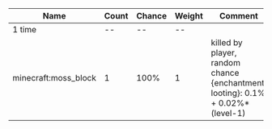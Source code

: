 | Name                 | Count | Chance | Weight | Comment                                                                        |
| -------------------- | ----- | ------ | ------ | ------------------------------------------------------------------------------ |
| 1 time               |    -- |     -- |     -- |                                                                                |
| minecraft:moss_block |     1 |   100% |      1 | killed by player, random chance {enchantment: looting}: 0.1% + 0.02%*(level-1) |
